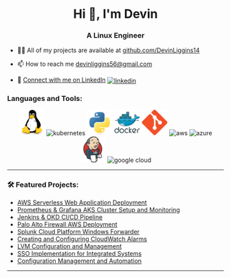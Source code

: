 <h1 align="center">Hi 👋, I'm Devin </h1>
<h3 align="center">A Linux Engineer</h3>

- 👨‍💻 All of my projects are available at [github.com/DevinLiggins14](https://github.com/DevinLiggins14)

- 📫 How to reach me devinliggins56@gmail.com
- 🤝 [Connect with me on LinkedIn](https://www.linkedin.com/in/devin-liggins/) <a href="https://www.linkedin.com/in/devin-liggins/" target="blank"><img align="center" src="https://cdn.jsdelivr.net/gh/devicons/devicon/icons/linkedin/linkedin-original.svg" alt="linkedin" width="20" height="20" /></a>

<h3 align="left">Languages and Tools:</h3>
<p align="center"> 
  <img src="https://raw.githubusercontent.com/devicons/devicon/master/icons/linux/linux-original.svg" alt="linux" width="60" height="60"/> 
  <img src="https://www.vectorlogo.zone/logos/kubernetes/kubernetes-icon.svg" alt="kubernetes" width="60" height="60"/> 
  <img src="https://raw.githubusercontent.com/devicons/devicon/master/icons/python/python-original.svg" alt="python" width="60" height="60"/> 
  <img src="https://raw.githubusercontent.com/devicons/devicon/master/icons/docker/docker-original-wordmark.svg" alt="docker" width="60" height="60"/> 
  <img src="https://raw.githubusercontent.com/devicons/devicon/master/icons/git/git-original.svg" alt="git" width="60" height="60"/>
  <img src="https://raw.githubusercontent.com/Thomas-George-T/Thomas-George-T/master/assets/aws.svg" alt="aws" width="60" height="60"/> 
  <img src="https://www.vectorlogo.zone/logos/microsoft_azure/microsoft_azure-icon.svg" alt="azure" width="60" height="60"/>
  <img src="https://raw.githubusercontent.com/devicons/devicon/master/icons/jenkins/jenkins-original.svg" alt="jenkins" width="60" height="60"/>
  <img src="https://www.vectorlogo.zone/logos/google_cloud/google_cloud-icon.svg" alt="google cloud" width="60" height="60"/>
</p>

---

<h3 align="left">🛠️ Featured Projects:</h3>
<ul>
  <li><a href="https://github.com/DevinLiggins14/AWS-Serverless-Web-Application-Deployment" target="_blank">AWS Serverless Web Application Deployment</a></li>
  <li><a href="https://github.com/DevinLiggins14/Prometheus-Grafana-AKS-cluster-Setup-and-Monitoring" target="_blank">Prometheus & Grafana AKS Cluster Setup and Monitoring</a></li>
  <li><a href="https://github.com/DevinLiggins14/Jenkins-OKD-CICD-Pipline" target="_blank">Jenkins & OKD CI/CD Pipeline</a></li>
  <li><a href="https://github.com/DevinLiggins14/Palo-Alto-Firewall-AWS-Deployment" target="_blank">Palo Alto Firewall AWS Deployment</a></li>
  <li><a href="https://github.com/DevinLiggins14/Splunk-Cloud-Platform-Windows-Forwarder" target="_blank">Splunk Cloud Platform Windows Forwarder</a></li>
  <li><a href="https://github.com/DevinLiggins14/Creating-and-Configuring-CloudWatch-Alarms" target="_blank">Creating and Configuring CloudWatch Alarms</a></li>
  <li><a href="https://github.com/DevinLiggins14/LVM-Configuration-and-Management" target="_blank">LVM Configuration and Management</a></li>
  <li><a href="https://github.com/DevinLiggins14/SSO-implementation-for-integrated-systems" target="_blank">SSO Implementation for Integrated Systems</a></li>
  <li><a href="https://github.com/DevinLiggins14/Configuration-Management-and-automation" target="_blank">Configuration Management and Automation</a></li>
</ul>

---
